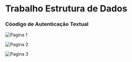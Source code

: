 # Trabalho Estrutura de Dados

### Cóodigo de Autenticação Textual

![Pagina 1](https://i.imgur.com/rfPsFV8.jpeg)

![Pagina 2](https://i.imgur.com/37dGCmu.jpeg)

![Pagina 3](https://i.imgur.com/yCrXYI6.jpeg)

